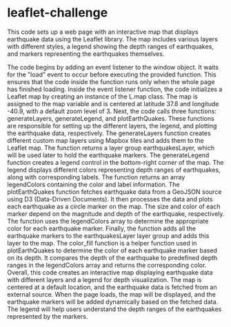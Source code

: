 # leaflet-challenge

This code sets up a web page with an interactive map that displays earthquake data using the Leaflet library. The map includes various layers with different styles, a legend showing the depth ranges of earthquakes, and markers representing the earthquakes themselves.

The code begins by adding an event listener to the window object. It waits for the "load" event to occur before executing the provided function. This ensures that the code inside the function runs only when the whole page has finished loading.
Inside the event listener function, the code initializes a Leaflet map by creating an instance of the L.map class. The map is assigned to the map variable and is centered at latitude 37.8 and longitude -40.9, with a default zoom level of 3.
Next, the code calls three functions: generateLayers, generateLegend, and plotEarthQuakes. These functions are responsible for setting up the different layers, the legend, and plotting the earthquake data, respectively.
The generateLayers function creates different custom map layers using Mapbox tiles and adds them to the Leaflet map. The function returns a layer group earthquakesLayer, which will be used later to hold the earthquake markers.
The generateLegend function creates a legend control in the bottom-right corner of the map. The legend displays different colors representing depth ranges of earthquakes, along with corresponding labels. The function returns an array legendColors containing the color and label information.
The plotEarthQuakes function fetches earthquake data from a GeoJSON source using D3 (Data-Driven Documents). It then processes the data and plots each earthquake as a circle marker on the map. The size and color of each marker depend on the magnitude and depth of the earthquake, respectively. The function uses the legendColors array to determine the appropriate color for each earthquake marker. Finally, the function adds all the earthquake markers to the earthquakesLayer layer group and adds this layer to the map.
The color_fill function is a helper function used in plotEarthQuakes to determine the color of each earthquake marker based on its depth. It compares the depth of the earthquake to predefined depth ranges in the legendColors array and returns the corresponding color.
Overall, this code creates an interactive map displaying earthquake data with different layers and a legend for depth visualization. The map is centered at a default location, and the earthquake data is fetched from an external source. When the page loads, the map will be displayed, and the earthquake markers will be added dynamically based on the fetched data. The legend will help users understand the depth ranges of the earthquakes represented by the markers.
